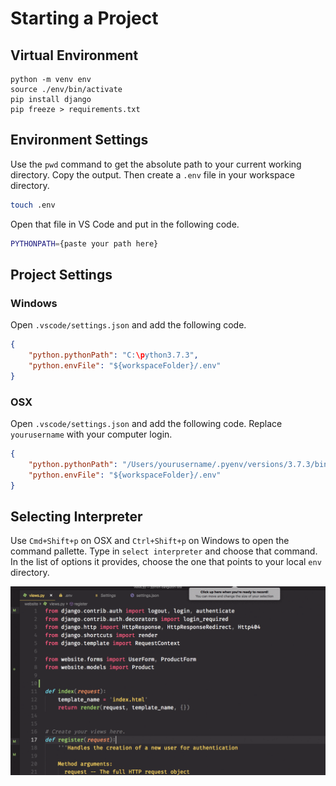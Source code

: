# Starting a Project

## Virtual Environment

```
python -m venv env
source ./env/bin/activate
pip install django
pip freeze > requirements.txt
```

## Environment Settings

Use the `pwd` command to get the absolute path to your current working directory. Copy the output. Then create a `.env` file in your workspace directory.

```sh
touch .env
```

Open that file in VS Code and put in the following code.

```sh
PYTHONPATH={paste your path here}
```

## Project Settings

### Windows

Open `.vscode/settings.json` and add the following code.

```json
{
    "python.pythonPath": "C:\python3.7.3",
    "python.envFile": "${workspaceFolder}/.env"
}
```

### OSX

Open `.vscode/settings.json` and add the following code. Replace `yourusername` with your computer login.

```json
{
    "python.pythonPath": "/Users/yourusername/.pyenv/versions/3.7.3/bin/python",
    "python.envFile": "${workspaceFolder}/.env"
}
```

## Selecting Interpreter

Use `Cmd+Shift+p` on OSX and `Ctrl+Shift+p` on Windows to open the command pallette. Type in `select interpreter` and choose that command. In the list of options it provides, choose the one that points to your local `env` directory.

![select python interpreter](./images/select-interpreter.gif)
